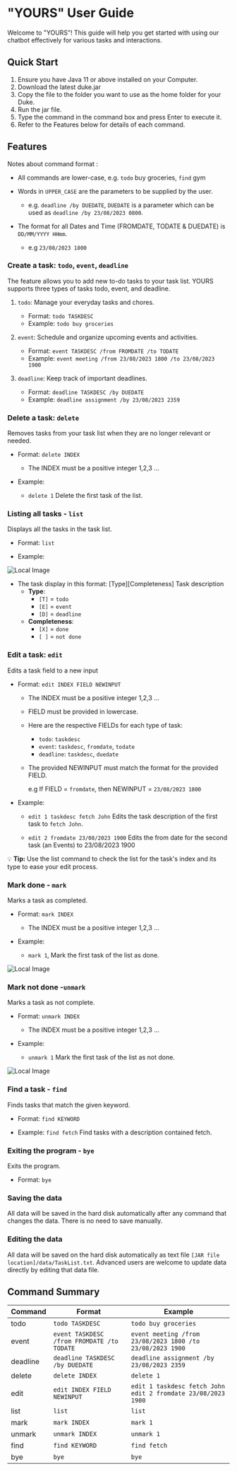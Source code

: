 # "YOURS" User Guide
Welcome to "YOURS"! This guide will help you get started with using our chatbot effectively for various tasks and interactions.

## Quick Start

1. Ensure you have Java 11 or above installed on your Computer.
2. Download the latest duke.jar
3. Copy the file to the folder you want to use as the home folder for your Duke.
4. Run the jar file.
5. Type the command in the command box and press Enter to execute it.
6. Refer to the Features below for details of each command.

## Features 

Notes about command format :
- All commands are lower-case, e.g. `todo` buy groceries, `find` gym
- Words in `UPPER_CASE` are the parameters to be supplied by the user.
  
  - e.g. `deadline /by DUEDATE`, `DUEDATE` is a parameter which can be used as `deadline /by 23/08/2023 0800`.
- The format for all Dates and Time (FROMDATE, TODATE & DUEDATE) is `DD/MM/YYYY HHmm`.

  - e.g `23/08/2023 1800`
  

### Create a task: `todo`, `event`, `deadline`

The feature allows you to add new to-do tasks to your task list. YOURS supports three types of tasks todo, event, and deadline.

1. `todo`: Manage your everyday tasks and chores.
   
      - Format: `todo TASKDESC`
      - Example: `todo buy groceries`
   
2. `event`: Schedule and organize upcoming events and activities.
   
      - Format: `event TASKDESC /from FROMDATE /to TODATE`
      - Example: `event meeting /from 23/08/2023 1800 /to 23/08/2023 1900`
   
3. `deadline`: Keep track of important deadlines.
  
      - Format: `deadline TASKDESC /by DUEDATE`
      - Example: `deadline assignment /by 23/08/2023 2359`
        

### Delete a task: `delete`

Removes tasks from your task list when they are no longer relevant or needed.

- Format: `delete INDEX`
   - The INDEX must be a positive integer 1,2,3 ...
   
- Example:
   - `delete 1` Delete the first task of the list.


### Listing all tasks - `list`

Displays all the tasks in the task list.

- Format: `list`

- Example:
  
![Local Image](./assets/images/list.png)

  - The task display in this format: [Type][Completeness] Task description
      - **Type**:
        - `[T]` = `todo`
        - `[E]` = `event`
        - `[D]` = `deadline`
      - **Completeness**:
         - `[X]` = `done`
         - `[ ]` = `not done`

### Edit a task: `edit`

Edits a task field to a new input

- Format: `edit INDEX FIELD NEWINPUT`
   - The INDEX must be a positive integer 1,2,3 ...
   - FIELD must be provided in lowercase.
   - Here are the respective FIELDs for each type of task:
        - `todo`: `taskdesc`
        - `event`: `taskdesc`, `fromdate`, `todate`
        - `deadline`: `taskdesc`, `duedate`
   - The provided NEWINPUT must match the format for the provided FIELD.

     e.g If FIELD = `fromdate`, then NEWINPUT = `23/08/2023 1800`
     
- Example:
  
  - `edit 1 taskdesc fetch John` Edits the task description of the first task to `fetch John`.
  
  - `edit 2 fromdate 23/08/2023 1900` Edits the from date for the second task (an Events) to 23/08/2023 1900

:bulb: **Tip:** Use the list command to check the list for the task's index and its type to ease your edit process.

### Mark done - `mark`

Marks a task as completed.

- Format: `mark INDEX`
  - The INDEX must be a positive integer 1,2,3 ...
   
- Example:
   - `mark 1`, Mark the first task of the list as done.
 
![Local Image](./assets/images/mark.png)


### Mark not done -`unmark`

Marks a task as not complete.

- Format: `unmark INDEX`
   - The INDEX must be a positive integer 1,2,3 ...
     
- Example:
   - `unmark 1` Mark the first task of the list as not done.
 
![Local Image](./assets/images/unmark.png)

  
### Find a task - `find`

Finds tasks that match the given keyword.

- Format: `find KEYWORD`
   
- Example: `find fetch` Find tasks with a description contained fetch.

  
### Exiting the program - `bye`

Exits the program.

- Format: `bye`


### Saving the data

All data will be saved in the hard disk automatically after any command that changes the data. There is no need to save manually.

### Editing the data

All data will be saved on the hard disk automatically as text file `[JAR file location]/data/TaskList.txt`. Advanced users are welcome to update data directly by editing that data file.


## Command Summary

| Command | Format |  Example |
|----------|----------|----------|
| todo | `todo TASKDESC` | `todo buy groceries` |
| event | `event TASKDESC /from FROMDATE /to TODATE` | `event meeting /from 23/08/2023 1800 /to 23/08/2023 1900` |
| deadline | `deadline TASKDESC /by DUEDATE` | `deadline assignment /by 23/08/2023 2359` |
| delete | `delete INDEX` | `delete 1` |
| edit | `edit INDEX FIELD NEWINPUT` | `edit 1 taskdesc fetch John` <br> `edit 2 fromdate 23/08/2023 1900`|
| list | `list` | `list` |
| mark| `mark INDEX` | `mark 1` |
| unmark | `unmark INDEX` | `unmark 1` |
| find | `find KEYWORD`| `find fetch` |
| bye | `bye`| `bye` |


